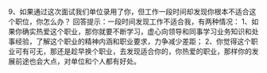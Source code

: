 9、如果通过这次面试我们单位录用了你，但工作一段时间却发现你根本不适合这个职位，你怎么办？
 回答提示：一段时间发现工作不适合我，有两种情况：
 1、如果你确实热爱这个职业，那你就要不断学习，虚心向领导和同事学习业务知识和处事经验，了解这个职业的精神内涵和职业要求，力争减少差距；
 2、你觉得这个职业可有可无，那还是趁早换个职业，去发现适合你的，你热爱的职业，那样你的发展前途也会大点，对单位和个人都有好处。